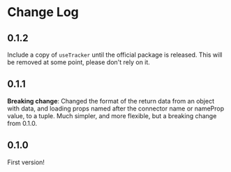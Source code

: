 Change Log
==========

0.1.2
-----

Include a copy of `useTracker` until the official package is released. This will be removed at some point, please don't rely on it.

0.1.1
-----

**Breaking change**: Changed the format of the return data from an object with data, and loading props named after the connector name or nameProp value, to a tuple. Much simpler, and more flexible, but a breaking change from 0.1.0.

0.1.0
-----

First version!

